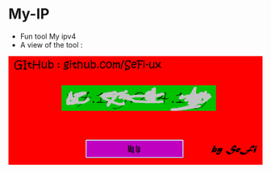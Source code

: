 # My-IP

<script>alert("welcom");</script>

- Fun tool My ipv4
- A view of the tool : 

<center><img src="https://github.com/SeFi-ux/My-IP/blob/main/Untitled.png"></center>
